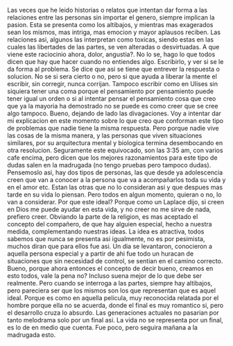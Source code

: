 Las veces que he leido historias o relatos que intentan dar forma a las relaciones entre las personas sin importar el genero, siempre implican la pasion. Esta se presenta como los altibajos, y mientras mas exagerados sean los mismos, mas intriga, mas emocion y mayor aplausos reciben. Las relaciones asi, algunos las interpretan como toxicas, siendo estas en las cuales las libertades de las partes, se ven alteradas o desvirtuadas.
A que viene este raciocinio ahora, dolor, angustia?. No lo se, hago lo que todos dicen que hay que hacer cuando no entiendes algo. Escribirlo, y ver si se le da forma al problema. Se dice que asi se tiene que entrever la respuesta o solucion. No se si sera cierto o no, pero si que ayuda a liberar la mente el escribir, sin corregir, nunca corrijan. Tampoco escribir como en Ulises sin siquiera tener una coma porque el pensamiento por pensamiento puede tener igual un orden o si al intentar pensar el pensamiento cosa que creo que ya la mayoria ha demostrado no se puede es como creer que se cree algo tampoco.
Bueno, dejando de lado las divagaciones.
Voy a intentar dar mi explicacion en este momento sobre lo que creo que conforman este tipo de problemas que nadie tiene la misma respuesta. Pero porque nadie vive las cosas de la misma manera, y las personas que viven situaciones similares, por su arquitectura mental y biologica termina desembocando en otra resolucion. 
Seguramente este equivocado, son las 3:35 am, con varios cafe encima, pero dicen que los mejores razonamientos para este tipo de dudas salen en la madrugada (no tengo pruebas pero tampoco dudas).
Pensemoslo asi, hay dos tipos de personas, las que desde ya adolescencia creen que van a conocer a la persona que va a acompañarlos toda su vida y en el amor etc. Estan las otras que no lo consideran asi y que despues mas tarde en su vida lo piensan.
Pero todos en algun momento, quieran o no, lo van a considerar. Por que este ideal? Porque como un Laplace dijo, si creen en Dios me puede ayudar en esta vida, y no creer no me sirve de nada, prefiero creer. Obviando la parte de la religion, es mas aceptado el concepto del compañero, de que hay alguien especial, hecho a nuestra medida, complementando nuestras ideas.
La idea es atractiva, todos sabemos que nunca se presenta asi igualmente, no es por pesimista, muchos diran que para ellos fue asi. Un dia se levantaron, conocieron a aquella persona especial y a partir de ahi fue todo un huracan de situaciones que sin necesidad de control, se sentian en el camino correcto.
Bueno, porque ahora entonces el concepto de decir bueno, creamos en esto todos, vale la pena no? Incluso suena mejor de lo que debe ser realmente. Pero cuando se interroga a las partes, siempre hay altibajos, pero pareciera ser que los mismos son los que representan que es aquel ideal.
Porque es como en aquella pelicula, muy reconocida relatada por el hombre porque ella no se acuerda, donde el final es muy romantico si, pero el desarrollo cruza lo absurdo. Las generaciones actuales no pasarian por tanto melodrama solo por un final asi. La vida no se representa por un final, es lo de en medio que cuenta.
Fue poco, pero seguira mañana a la madrugada esto.